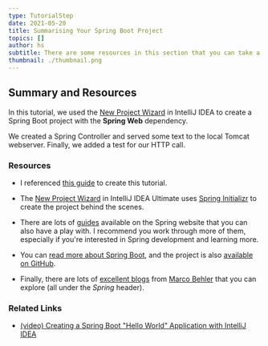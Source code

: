 ```yaml
---
type: TutorialStep
date: 2021-05-20
title: Summarising Your Spring Boot Project
topics: []
author: hs
subtitle: There are some resources in this section that you can take a look at.
thumbnail: ./thumbnail.png
---
```


## Summary and Resources

In this tutorial, we used the [New Project Wizard](https://www.jetbrains.com/help/idea/new-project-wizard.html) in IntelliJ IDEA to create a Spring Boot project with the **Spring Web** dependency.

We created a Spring Controller and served some text to the local Tomcat webserver. Finally, we added a test for our HTTP call.

### Resources

- I referenced [this guide](https://spring.io/guides/gs/spring-boot/) to create this tutorial.
- The [New Project Wizard](https://www.jetbrains.com/help/idea/new-project-wizard.html) in IntelliJ IDEA Ultimate uses [Spring Initializr](https://start.spring.io/) to create the project behind the scenes.

- There are lots of [guides](https://spring.io/guides) available on the Spring website that you can also have a play with. I recommend you work through more of them, especially if you're interested in Spring development and learning more.

- You can [read more about Spring Boot](https://spring.io/projects/spring-boot), and the project is also [available on GitHub](https://github.com/spring-projects/spring-boot).

- Finally, there are lots of [excellent blogs](https://www.marcobehler.com/guides) from [Marco Behler](https://twitter.com/MarcoBehler) that you can explore (all under the _Spring_ header).

### Related Links

- [(video) Creating a Spring Boot "Hello World" Application with IntelliJ IDEA](https://www.youtube.com/watch?v=5kOGdZmpSDI)
